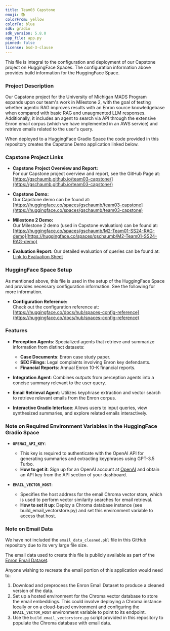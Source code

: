 ```yaml
---
title: Team03 Capstone
emoji: 📚
colorFrom: yellow
colorTo: blue
sdk: gradio
sdk_version: 5.8.0
app_file: app.py
pinned: false
license: bsd-3-clause
---
```


This file is integral to the configuration and deployment of our Capstone project on HuggingFace Spaces. The configuration information above provides build information for the HuggingFace Space. 

### Project Description

 Our Capstone project for the University of Michigan MADS Program expands upon our team's work in Milestone 2, with the goal of testing whether agentic RAG improves results with an Enron source knowledgebase when compared with basic RAG and unaugmented LLM responses. Additionally, it includes an agent to search via API through the extensive Enron email corpus (which we have implemented in an AWS service) and retrieve emails related to the user's query.

 When deployed to a HuggingFace Gradio Space the code provided in this repository creates the Capstone Demo application linked below.

### Capstone Project Links

- **Capstone Project Overview and Report:**  
  For our Capstone project overview and report, see the GitHub Page at:  
  [https://gschaumb.github.io/team03-capstone/](https://gschaumb.github.io/team03-capstone/)

- **Capstone Demo:**  
  Our Capstone demo can be found at:  
  [https://huggingface.co/spaces/gschaumb/team03-capstone](https://huggingface.co/spaces/gschaumb/team03-capstone)

- **Milestone 2 Demo:**  
  Our Milestone 2 demo (used in Capstone evaluation) can be found at:  
  [https://huggingface.co/spaces/gschaumb/M2-Team01-SS24-RAG-demo](https://huggingface.co/spaces/gschaumb/M2-Team01-SS24-RAG-demo)

- **Evaluation Report:**
  Our detailed evaluation of queries can be found at:
  <a href="https://docs.google.com/spreadsheets/d/e/2PACX-1vSazYHLTkUGFPhN0KqDidJPrdtEYcs3apmemOkPjzgAiDhl2EkmxVk55jNxtcmBArZyzzSyyAPiA6nU/pubhtml?widget=true&amp;headers=false" target="_blank">Link to Evaluation Sheet</a>
  

### HuggingFace Space Setup

As mentioned above, this file is used in the setup of the HuggingFace Space and provides necessary configuration information. See the following for more information.

- **Configuration Reference:**  
  Check out the configuration reference at:  
  [https://huggingface.co/docs/hub/spaces-config-reference](https://huggingface.co/docs/hub/spaces-config-reference)


### Features

- **Perception Agents**: Specialized agents that retrieve and summarize information from distinct datasets:
  - **Case Documents**: Enron case study paper.
  - **SEC Filings**: Legal complaints involving Enron key defendants.
  - **Financial Reports**: Annual Enron 10-K financial reports.

- **Integration Agent**: Combines outputs from perception agents into a concise summary relevant to the user query.

- **Email Retrieval Agent**: Utilizes keyphrase extraction and vector search to retrieve relevant emails from the Enron corpus.

- **Interactive Gradio Interface**: Allows users to input queries, view synthesized summaries, and explore related emails interactively.


### Note on Required Environment Variables in the HuggingFace Gradio Space

- **`OPENAI_API_KEY`**:  
  - This key is required to authenticate with the OpenAI API for generating summaries and extracting keyphrases using GPT-3.5 Turbo.  
  - **How to get it**: Sign up for an OpenAI account at [OpenAI](https://platform.openai.com/signup/) and obtain an API key from the API section of your dashboard.

- **`EMAIL_VECTOR_HOST`**:  
  - Specifies the host address for the email Chroma vector store, which is used to perform vector similarity searches for email retrieval.
  - **How to set it up**: Deploy a Chroma database instance (see build_email_vectorstore.py) and set this environment variable to access that host.


### Note on Email Data

We have not included the `email_data_cleaned.pkl` file in this GitHub repository due to its very large file size.

The email data used to create this file is publicly available as part of the [Enron Email Dataset](https://enrondata.readthedocs.io/en/latest/data/calo-enron-email-dataset/).

Anyone wishing to recreate the email portion of this application would need to:
1. Download and preprocess the Enron Email Dataset to produce a cleaned version of the data.
2. Set up a hosted environment for the Chroma vector database to store the email embeddings. This could involve deploying a Chroma instance locally or on a cloud-based environment and configuring the `EMAIL_VECTOR_HOST` environment variable to point to its endpoint.
3. Use the `build_email_vectorstore.py` script provided in this repository to populate the Chroma database with email data.
